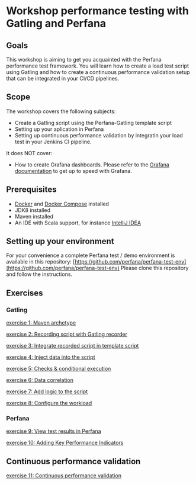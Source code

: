 # Workshop performance testing with Gatling and Perfana

## Goals

This workshop is aiming to get you acquainted with the Perfana performance test framework. You will learn how to create a load test script using Gatling and how to create a continuous performance validation setup that can be integrated in your CI/CD pipelines.

## Scope

The workshop covers the following subjects:

* Create a Gatling script using the Perfana-Gatling template script
* Setting up your aplication in Perfana
* Setting up continuous performance validation by integratin your load test in your Jenkins CI pipeline.

It does NOT cover:

* How to create Grafana dashboards. Please refer to the [Grafana documentation](http://docs.grafana.org/guides/getting_started/) to get up to speed with Grafana. 



## Prerequisites
* [Docker](https://www.docker.com/) and [Docker Compose](https://docs.docker.com/compose/) installed
* JDK8 installed
* Maven installed
* An IDE with Scala support, for instance [IntelliJ IDEA](https://www.jetbrains.com/idea/)


## Setting up your environment

For your convenience a complete Perfana test / demo environment is available in this repository: [https://github.com/perfana/perfana-test-env](https://github.com/perfana/perfana-test-env)
Please clone this repository and follow the instructions.


## Exercises

### Gatling

[exercise 1: Maven archetype](exercise-1.md) 

[exercise 2: Recording script with Gatling recorder](exercise-2.md)

[exercise 3: Integrate recorded script in template script](exercise-3.md)

[exercise 4: Inject data into the script](exercise-4.md)

[exercise 5: Checks & conditional execution](exercise-5.md)

[exercise 6: Data correlation](exercise-6.md)

[exercise 7: Add logic to the script](exercise-7.md)

[exercise 8: Configure the workload](exercise-8.md)

### Perfana

[exercise 9: View test results in Perfana](exercise-9.md)

[exercise 10: Adding Key Performance Indicators](exercise-10.md)

## Continuous performance validation

[exercise 11: Continuous performance validation](exercise-11.md)

